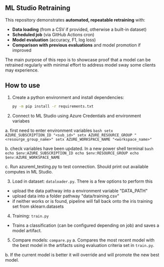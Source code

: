 ## ML Studio Retraining

This repository demonstrates **automated, repeatable retraining** with:
- **Data loading** (from a CSV if provided, otherwise a built-in dataset)
- **Scheduled job** (via GitHub Actions cron)
- **Model evaluation** (accuracy, F1, log loss)
- **Comparison with previous evaluations** and model promotion if improved

The main purpose of this repo is to showcase proof that a model can be retrained regularly with minimal effort to address model sway some clients may experience.

## How to use
1. Create a python environment and install dependencies:
    ```bash
    py -m pip install -r requirements.txt
    ```

2. Connect to ML Studio using Azure Credentials and environment variabes

a. first need to enter environment variables
    ```bash
    setx AZURE_SUBSCRIPTION_ID "<sub_id>"
    setx AZURE_RESOURCE_GROUP "<resourge_group_name>"
    setx AZURE_WORKSPACE_NAME "<workspace_name>"
    ```

b. check variables have been updated. In a new power shell terminal 
    ```bash
    echo $env:AZURE_SUBSCRIPTION_ID
    echo $env:RESOURCE_GROUP
    echo $env:AZURE_WORKSPACE_NAME
    ```

c. Run azureml_testing.py to test connection. Should print out available computes in ML Studio.

3. Load in dataset: `dataloader.py`. There is a few options to perform this

- upload the data pathway into a environment variable "DATA_PATH"
- upload data into a folder pathway "data/training.csv"
- if neither works or is found, pipeline will fall back onto the iris training set from sklearn.datasets

4. Training: `train.py` 
- Trains a classification (can be configured depending on job) and saves a model artifact.

5. Compare models: `compare.py`
a. Compares the most recent model with the best model in the artifacts using evaluation criteria set in `train.py`.

b. If the current model is better it will override and will promote the new best model.



